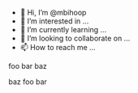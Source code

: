 - 👋 Hi, I’m @mbihoop
- 👀 I’m interested in ...
- 🌱 I’m currently learning ...
- 💞️ I’m looking to collaborate on ...
- 📫 How to reach me ...

<!---
mbihoop/mbihoop is a ✨ special ✨ repository because its `README.md` (this file) appears on your GitHub profile.
You can click the Preview link to take a look at your changes.
--->


foo bar baz

baz foo bar
